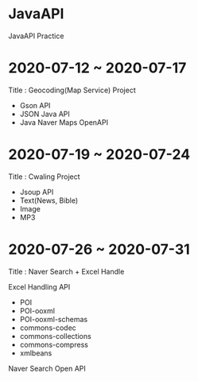 # JavaAPI
JavaAPI Practice

# 2020-07-12 ~ 2020-07-17
 Title : Geocoding(Map Service) Project
- Gson API
- JSON Java API
- Java Naver Maps OpenAPI

# 2020-07-19 ~ 2020-07-24
 Title : Cwaling Project
- Jsoup API
- Text(News, Bible)
- Image
- MP3

# 2020-07-26 ~ 2020-07-31
 Title : Naver Search + Excel Handle
 
Excel Handling API
- POI
- POI-ooxml
- POI-ooxml-schemas
- commons-codec
- commons-collections
- commons-compress
- xmlbeans

Naver Search Open API
